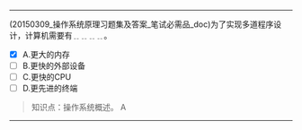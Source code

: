 ---
(20150309_操作系统原理习题集及答案_笔试必需品_doc)为了实现多道程序设计，计算机需要有﹎﹎﹎﹎。
- [x] A.更大的内存 
- [ ] B.更快的外部设备 
- [ ] C.更快的CPU 
- [ ] D.更先进的终端

> 知识点：操作系统概述。
> A

---
